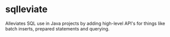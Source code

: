 # sqlleviate
Alleviates SQL use in Java projects by adding high-level API's for things like batch inserts, prepared statements and querying.
